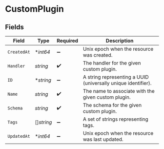 # CustomPlugin


## Fields

| Field                                                         | Type                                                          | Required                                                      | Description                                                   |
| ------------------------------------------------------------- | ------------------------------------------------------------- | ------------------------------------------------------------- | ------------------------------------------------------------- |
| `CreatedAt`                                                   | **int64*                                                      | :heavy_minus_sign:                                            | Unix epoch when the resource was created.                     |
| `Handler`                                                     | *string*                                                      | :heavy_check_mark:                                            | The handler for the given custom plugin.                      |
| `ID`                                                          | **string*                                                     | :heavy_minus_sign:                                            | A string representing a UUID (universally unique identifier). |
| `Name`                                                        | *string*                                                      | :heavy_check_mark:                                            | The name to associate with the given custom plugin.           |
| `Schema`                                                      | *string*                                                      | :heavy_check_mark:                                            | The schema for the given custom plugin.                       |
| `Tags`                                                        | []*string*                                                    | :heavy_minus_sign:                                            | A set of strings representing tags.                           |
| `UpdatedAt`                                                   | **int64*                                                      | :heavy_minus_sign:                                            | Unix epoch when the resource was last updated.                |